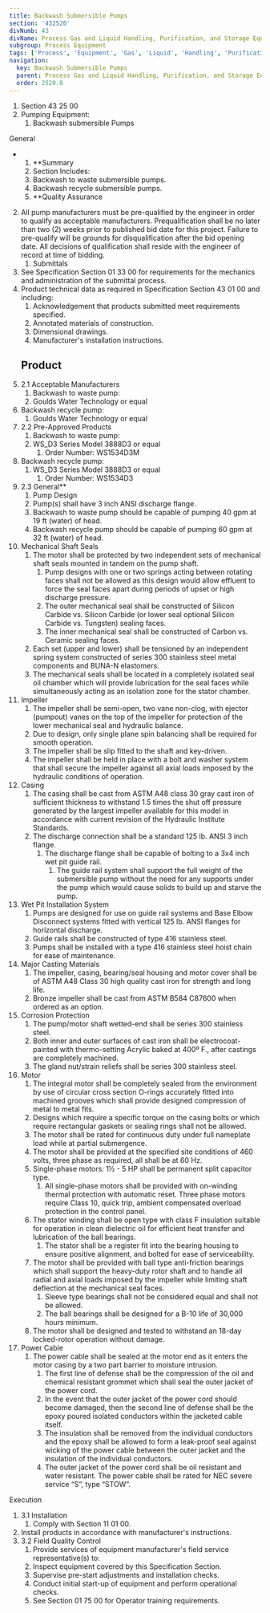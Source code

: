 ```yaml
---
title: Backwash Submersible Pumps
section: '432520'
divNumb: 43
divName: Process Gas and Liquid Handling, Purification, and Storage Equipment
subgroup: Process Equipment
tags: ['Process', 'Equipment', 'Gas', 'Liquid', 'Handling', 'Purification', 'Storage', 'Backwash', 'Submersible', 'Pumps']
navigation:
  key: Backwash Submersible Pumps
  parent: Process Gas and Liquid Handling, Purification, and Storage Equipment
  order: 2520.0
---
```


   1. Section 43 25 00
   1. Pumping Equipment:
      1. Backwash submersible Pumps

General

* 
	1. **Summary
   1. Section Includes:
	1. Backwash to waste submersible pumps.
	2. Backwash recycle submersible pumps.
	3. **Quality Assurance
2. All pump manufacturers must be pre-qualified by the engineer in order to qualify as acceptable manufacturers. Prequalification shall be no later than two (2) weeks prior to published bid date for this project. Failure to pre-qualify will be grounds for disqualification after the bid opening date. All decisions of qualification shall reside with the engineer of record at time of bidding.
	1. Submittals
3. See Specification Section 01 33 00 for requirements for the mechanics and administration of the submittal process.
4. Product technical data as required in Specification Section 43 01 00 and including:
	1. Acknowledgement that products submitted meet requirements specified.
	2. Annotated materials of construction.
	3. Dimensional drawings.
	4. Manufacturer's installation instructions.
   ## Product
1. 2.1 Acceptable Manufacturers
   1. Backwash to waste pump:
	1. Goulds Water Technology or equal
2. Backwash recycle pump:
	1. Goulds Water Technology or equal
1. 2.2 Pre-Approved Products
   1. Backwash to waste pump:
	1. WS\_D3 Series Model 3888D3 or equal
		1. Order Number: WS1534D3M
2. Backwash recycle pump:
	1. WS\_D3 Series Model 3888D3 or equal
		1. Order Number: WS1534D3
1. 2.3 General** 
   1. Pump Design
	1. Pump(s) shall have 3 inch ANSI discharge flange.
	2. Backwash to waste pump should be capable of pumping 40 gpm at 19 ft (water) of head.
	3. Backwash recycle pump should be capable of pumping 60 gpm at 32 ft (water) of head.
2. Mechanical Shaft Seals
	1. The motor shall be protected by two independent sets of mechanical shaft seals mounted in tandem on the pump shaft. 
		1. Pump designs with one or two springs acting between rotating faces shall not be allowed as this design would allow effluent to force the seal faces apart during periods of upset or high discharge pressure. 
		2. The outer mechanical seal shall be constructed of Silicon Carbide vs. Silicon Carbide (or lower seal optional Silicon Carbide vs. Tungsten) sealing faces. 
		3. The inner mechanical seal shall be constructed of Carbon vs. Ceramic sealing faces.
	2. Each set (upper and lower) shall be tensioned by an independent spring system constructed of series 300 stainless steel metal components and BUNA-N elastomers.
	3. The mechanical seals shall be located in a completely isolated seal oil chamber which will provide lubrication for the seal faces while simultaneously acting as an isolation zone for the stator chamber.
3. Impeller
	1. The impeller shall be semi-open, two vane non-clog, with ejector (pumpout) vanes on the top of the impeller for protection of the lower mechanical seal and hydraulic balance. 
	2. Due to design, only single plane spin balancing shall be required for smooth operation. 
	3. The impeller shall be slip fitted to the shaft and key-driven. 
	4. The impeller shall be held in place with a bolt and washer system that shall secure the impeller against all axial loads imposed by the hydraulic conditions of operation.
4. Casing
	1. The casing shall be cast from ASTM A48 class 30 gray cast iron of sufficient thickness to withstand 1.5 times the shut off pressure generated by the largest impeller available for this model in accordance with current revision of the Hydraulic Institute Standards. 
	2. The discharge connection shall be a standard 125 lb. ANSI 3 inch flange. 
		1. The discharge flange shall be capable of bolting to a 3x4 inch wet pit guide rail. 
			1. The guide rail system shall support the full weight of the submersible pump without the need for any supports under the pump which would cause solids to build up and starve the pump.
5. Wet Pit Installation System 
	1. Pumps are designed for use on guide rail systems and Base Elbow Disconnect systems fitted with vertical 125 lb. ANSI flanges for horizontal discharge.
	2. Guide rails shall be constructed of type 416 stainless steel.
	3. Pumps shall be installed with a type 416 stainless steel hoist chain for ease of maintenance.
6. Major Casting Materials 
	1. The impeller, casing, bearing/seal housing and motor cover shall be of ASTM A48 Class 30 high quality cast iron for strength and long life.
	2. Bronze impeller shall be cast from ASTM B584 C87600 when ordered as an option.
7. Corrosion Protection
	1. The pump/motor shaft wetted-end shall be series 300 stainless steel. 
	2. Both inner and outer surfaces of cast iron shall be electrocoat-painted with thermo-setting Acrylic baked at 400º F., after castings are completely machined. 
	3. The gland nut/strain reliefs shall be series 300 stainless steel.
8. Motor 
	1. The integral motor shall be completely sealed from the environment by use of circular cross section O-rings accurately fitted into machined grooves which shall provide designed compression of metal to metal fits. 
	2. Designs which require a specific torque on the casing bolts or which require rectangular gaskets or sealing rings shall not be allowed. 
	3. The motor shall be rated for continuous duty under full nameplate load while at partial submergence. 
	4. The motor shall be provided at the specified site conditions of 460 volts, three phase as required, all shall be at 60 Hz. 
	5. Single-phase motors: 1½ - 5 HP shall be permanent split capacitor type. 
		1. All single-phase motors shall be provided with on-winding thermal protection with automatic reset. Three phase motors require Class 10, quick trip, ambient compensated overload protection in the control panel.
	6. The stator winding shall be open type with class F insulation suitable for operation in clean dielectric oil for efficient heat transfer and lubrication of the ball bearings. 
		1. The stator shall be a register fit into the bearing housing to ensure positive alignment, and bolted for ease of serviceability.
	7. The motor shall be provided with ball type anti-friction bearings which shall support the heavy-duty rotor shaft and to handle all radial and axial loads imposed by the impeller while limiting shaft deflection at the mechanical seal faces. 
		1. Sleeve type bearings shall not be considered equal and shall not be allowed. 
		2. The ball bearings shall be designed for a B-10 life of 30,000 hours minimum.
	8. The motor shall be designed and tested to withstand an 18-day locked-rotor operation without damage.
9. Power Cable
	1. The power cable shall be sealed at the motor end as it enters the motor casing by a two part barrier to moisture intrusion. 
		1. The first line of defense shall be the compression of the oil and chemical resistant grommet which shall seal the outer jacket of the power cord. 
		2. In the event that the outer jacket of the power cord should become damaged, then the second line of defense shall be the epoxy poured isolated conductors within the jacketed cable itself. 
		3. The insulation shall be removed from the individual conductors and the epoxy shall be allowed to form a leak-proof seal against wicking of the power cable between the outer jacket and the insulation of the individual conductors. 
		4. The outer jacket of the power cord shall be oil resistant and water resistant. The power cable shall be rated for NEC severe service “S”, type “STOW”.

Execution
1. 3.1 Installation
   1. Comply with Section 11 01 00.
2. Install products in accordance with manufacturer's instructions.
1. 3.2 Field Quality Control
   1. Provide services of equipment manufacturer's field service representative(s) to:
	1. Inspect equipment covered by this Specification Section.
	2. Supervise pre-start adjustments and installation checks.
	3. Conduct initial start-up of equipment and perform operational checks.
	4. See Section 01 75 00 for Operator training requirements.


